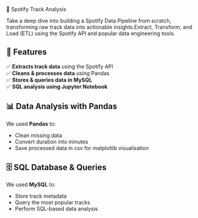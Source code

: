 🎵 Spotify Track Analysis

Take a deep dive into building a Spotify Data Pipeline from scratch, transforming raw track data into actionable insights.Extract, Transform, and Load (ETL) using the Spotify API and popular data engineering tools.

## 🚀 Features
✅ **Extracts track data** using the Spotify API  
✅ **Cleans & processes data** using Pandas  
✅ **Stores & queries data in MySQL**  
✅ **SQL analysis using Jupyter Notebook**  

## 📊 Data Analysis with Pandas
We used **Pandas** to:
- Clean missing data
- Convert duration into minutes
- Save processed data in csv for matplotlib visualisation


## 🗄️ SQL Database & Queries
We used **MySQL** to:
- Store track metadata
- Query the most popular tracks
- Perform SQL-based data analysis


